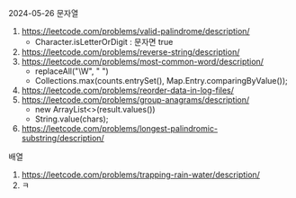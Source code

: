2024-05-26
문자열
1. https://leetcode.com/problems/valid-palindrome/description/
   - Character.isLetterOrDigit : 문자면 true
2. https://leetcode.com/problems/reverse-string/description/
3. https://leetcode.com/problems/most-common-word/description/
   - replaceAll("\\W", " ")
   - Collections.max(counts.entrySet(), Map.Entry.comparingByValue());
4. https://leetcode.com/problems/reorder-data-in-log-files/
5. https://leetcode.com/problems/group-anagrams/description/
   - new ArrayList<>(result.values())
   - String.value(chars);
6. https://leetcode.com/problems/longest-palindromic-substring/description/

배열
1. https://leetcode.com/problems/trapping-rain-water/description/
2. ㅋ